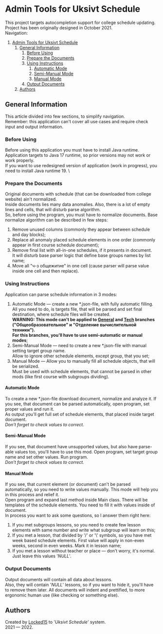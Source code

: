 # Admin Tools for Uksivt Schedule

This project targets autocompletion support for college schedule updating. \
Project has been originally designed in October 2021.
\
Navigation:

1. [Admin Tools for Uksivt Schedule](#admin-tools-for-uksivt-schedule)
    1. [General Information](#general-information)
        1. [Before Using](#before-using)
        2. [Prepare the Documents](#prepare-the-documents)
        3. [Using Instructions](#using-instructions)
            1. [Automatic Mode](#automatic-mode)
            2. [Semi-Manual Mode](#semi-manual-mode)
            3. [Manual Mode](#manual-mode)
        4. [Output Documents](#output-documents)
    2. [Authors](#authors)

## General Information

This article divided into few sections, to simplify navigation. \
Remember: this application can't cover all use cases and require check input and output information.

### Before Using

Before using this application you must have to install Java runtime. \
Application targets to Java 17 runtime, so prior versions may not work or work properly.
\
If you want to use redesigned version of application (work in progress), you need to install Java runtime 19. \

### Prepare the Documents

Original documents with schedule (that can be downloaded from college website) ain't normalized. \
Inside documents lies many data anomalies. Also, there is a lot of empty lines and cells, that
will disturb parse algorithm.
\
So, before using the program, you must have to normalize documents.
Base normalize algorithm can be described in few steps:

1. Remove unused columns (commonly they appear between schedule and day blocks);
2. Replace all anomaly placed schedule elements in one order (commonly appear in first course schedule document);
3. Remove final list with all-in-one schedules, if it presents in document. \
   It will disturb base parser logic that define base groups names by list name;
4. Move all "ч-з общежитие" in one cell (cause parser will parse value inside one cell and then replace).

### Using Instructions

Application can parse schedule information in 3 modes:

1. Automatic Mode — create a new *.json-file, with fully automatic filling. \
   All you need to do, is targets file, that will be parsed and set final destination,
   where schedule files will be created.
   \
   **WARNING: This mode can't be applied to [General](https://bit.ly/3SBx67W) and [Tech](https://bit.ly/3SmPZvX) branches
   ("Общеобразовательное" и "Отделение вычислительной техники"). \
   For this branches, you'll have to use semi-automatic or manual modes**;
2. Semi-Manual Mode — need to create a new *.json-file with manual setting target group name. \
   Allow to ignore other schedule elements, except group, that you set;
3. Manual Mode — Allow you to manually fill all schedule objects, that will be serialized. \
   Must be used with schedule elements, that cannot be parsed in other mods (like first course with subgroups dividing).

#### Automatic Mode

To create a new *.json-file download document, normalize and analyze it.
If you see, that document can be parsed automatically, open program, set proper values and run it. \
As output you'll get full set of schedule elements, that placed inside target document.  \
*Don't forget to check values to correct.*

#### Semi-Manual Mode

If you see, that document have unsupported values, but also have parse-able values too, you'll have to use this mod.
Open program, set target group name and set other values. Run program. \
*Don't forget to check values to correct.*

#### Manual Mode

If you see, that current element (or document) can't be parsed automatically, so you need to write values manually.
This mode will help you in this process and relief it. \
Open program and expand last method inside Main class. There will be templates of the schedule elements.
You need to fill it with values inside of document.
\
In process you want to ask some questions, so I answer them right here:

1. If you met subgroups lessons, so you need to create few lesson elements with same number and
   write what subgroup will learn on this;
2. If you met a lesson, that divided by '/' or '\\' symbols, so you have met week based schedule elements.
   First value will apply in non-even weeks, second in even weeks. Mark it in lesson name;
3. If you met a lesson without teacher or place — don't worry, it's normal. Just leave this values '*NULL*'.

### Output Documents

Output documents will contain all data about lessons. \
Also, they will contain '*NULL*' lessons, so if you want to hide it, you'll have to remove them later.
All documents will indent and prettified, to more ergonomic human use (like checking or something else).

## Authors

Created by [Locked15](https://github.com/Locked15) to '*Uksivt Schedule*' system. \
2021 — 2022.

